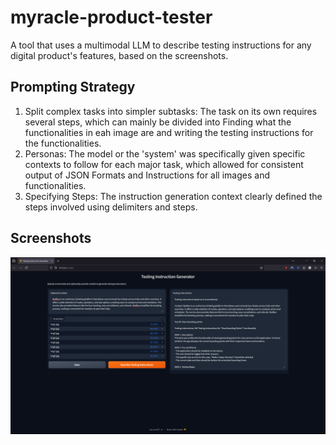 # myracle-product-tester
A tool that uses a multimodal LLM to describe testing instructions for any digital product's features, based on the screenshots.

## Prompting Strategy
1. Split complex tasks into simpler subtasks: The task on its own requires several steps, which can mainly be divided into Finding what the functionalities in eah image are and writing the testing instructions for the functionalities.
2. Personas: The model or the 'system' was specifically given specific contexts to follow for each major task, which allowed for consistent output of JSON Formats and Instructions for all images and functionalities.
3. Specifying Steps: The instruction generation context clearly defined the steps involved using delimiters and steps.

## Screenshots
![Screenshot of web app](./screenshot.png)